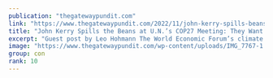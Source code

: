 ```yaml
---
publication: "thegatewaypundit.com"
link: "https://www.thegatewaypundit.com/2022/11/john-kerry-spills-beans-u-n-s-cop27-meeting-want-replace-capitalism-new-economic-system/"
title: "John Kerry Spills the Beans at U.N.’s COP27 Meeting: They Want to Replace Capitalism with a New Economic System"
excerpt: "Guest post by Leo Hohmann The World Economic Forum’s climate change agenda was “modeled” off the effort to roll out vaccines during the Covid pandemic, John Kerry said during a COP27 panel discussion "
image: "https://www.thegatewaypundit.com/wp-content/uploads/IMG_7767-1.jpg"
group: con
rank: 10
---
```


